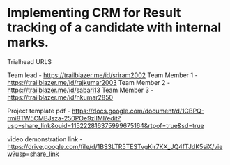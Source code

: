 # Implementing CRM for Result tracking of a candidate with internal marks.

Trialhead URLS

Team lead -                                                                                                                                                                https://trailblazer.me/id/sriram2002
Team Member 1 -                                                                                                                                                           https://trailblazer.me/id/rajkumar2003
Team Member 2 -                                                                                                                                                            https://trailblazer.me/id/sabari13
Team Member 3 -                                                                                                                                                            https://trailblazer.me/id/nkumar2850

Project template pdf -                                                                                                                                                   https://docs.google.com/document/d/1CBPQ-rmi8TW5CMBJsza-250POe9zlIMI/edit?usp=share_link&ouid=115222816375999675164&rtpof=true&sd=true

video demonstration link - https://drive.google.com/file/d/1BS3LTR5TESTvgKir7KX_JQ4fTJdK5siX/view?usp=share_link
